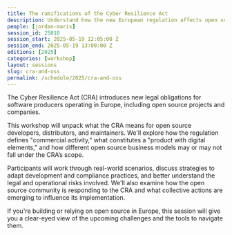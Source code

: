 ```yaml
---
title: The ramifications of the Cyber Resilience Act
description: Understand how the new European regulation affects open source development, distribution, and compliance.
people: [jordan-maris]
session_id: 25010
session_start: 2025-05-19 12:05:00 Z
session_end: 2025-05-19 13:00:00 Z
editions: [2025]
categories: [workshop]
layout: sessions
slug: cra-and-oss
permalink: /schedule/2025/cra-and-oss
---
```


The Cyber Resilience Act (CRA) introduces new legal obligations for software producers operating in Europe,
including open source projects and companies.

This workshop will unpack what the CRA means for open source developers, distributors, and maintainers. 
We'll explore how the regulation defines "commercial activity," what constitutes a "product with digital elements," 
and how different open source business models may or may not fall under the CRA’s scope.

Participants will work through real-world scenarios, discuss strategies to adapt development and compliance practices, 
and better understand the legal and operational risks involved. We'll also examine how the open source community
is responding to the CRA and what collective actions are emerging to influence its implementation.

If you're building or relying on open source in Europe, this session will give you a clear-eyed view of the 
upcoming challenges and the tools to navigate them.

